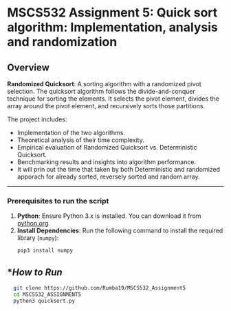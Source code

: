 # MSCS532 Assignment 5: Quick sort algorithm: Implementation, analysis and randomization

## **Overview**
 
 **Randomized Quicksort**: A sorting algorithm with a randomized pivot selection.
 The quicksort algorithm follows the divide-and-conquer technique for sorting the elements. It selects the pivot element, divides the array around the pivot element, and recursively sorts those partitions. 
 
The project includes:
- Implementation of the two algorithms.
- Theoretical analysis of their time complexity.
- Empirical evaluation of Randomized Quicksort vs. Deterministic Quicksort.
- Benchmarking results and insights into algorithm performance.
- It will prin out the time that taken by both Deterministic and randomized apporach for already sorted, reversely sorted and random array. 

---

### **Prerequisites to run the script**
1. **Python**: Ensure Python 3.x is installed. You can download it from [python.org](https://www.python.org/).
2. **Install Dependencies**: Run the following command to install the required library (`numpy`):
   ```bash
   pip3 install numpy

## **How to Run*
  ```bash
    git clone https://github.com/Rumba19/MSCS532_Assignment5
    cd MSCS532_ASSIGNMENT5
    python3 quicksort.py


